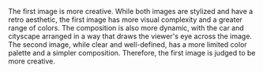 The first image is more creative. While both images are stylized and have a retro aesthetic, the first image has more visual complexity and a greater range of colors. The composition is also more dynamic, with the car and cityscape arranged in a way that draws the viewer's eye across the image. The second image, while clear and well-defined, has a more limited color palette and a simpler composition. Therefore, the first image is judged to be more creative.
